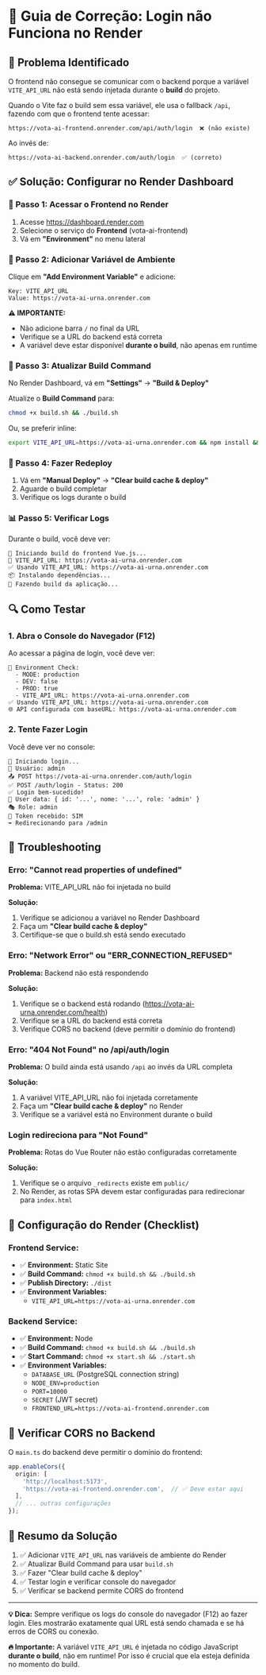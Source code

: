 # 🔧 Guia de Correção: Login não Funciona no Render

## 🎯 Problema Identificado

O frontend não consegue se comunicar com o backend porque a variável `VITE_API_URL` não está sendo injetada durante o **build** do projeto. 

Quando o Vite faz o build sem essa variável, ele usa o fallback `/api`, fazendo com que o frontend tente acessar:
```
https://vota-ai-frontend.onrender.com/api/auth/login  ❌ (não existe)
```

Ao invés de:
```
https://vota-ai-backend.onrender.com/auth/login  ✅ (correto)
```

## ✅ Solução: Configurar no Render Dashboard

### 📱 Passo 1: Acessar o Frontend no Render

1. Acesse https://dashboard.render.com
2. Selecione o serviço do **Frontend** (vota-ai-frontend)
3. Vá em **"Environment"** no menu lateral

### 📝 Passo 2: Adicionar Variável de Ambiente

Clique em **"Add Environment Variable"** e adicione:

```
Key: VITE_API_URL
Value: https://vota-ai-urna.onrender.com
```

**⚠️ IMPORTANTE:** 
- Não adicione barra `/` no final da URL
- Verifique se a URL do backend está correta
- A variável deve estar disponível **durante o build**, não apenas em runtime

### 🔄 Passo 3: Atualizar Build Command

No Render Dashboard, vá em **"Settings"** → **"Build & Deploy"**

Atualize o **Build Command** para:

```bash
chmod +x build.sh && ./build.sh
```

Ou, se preferir inline:

```bash
export VITE_API_URL=https://vota-ai-urna.onrender.com && npm install && npm run build
```

### 🚀 Passo 4: Fazer Redeploy

1. Vá em **"Manual Deploy"** → **"Clear build cache & deploy"**
2. Aguarde o build completar
3. Verifique os logs durante o build

### 📊 Passo 5: Verificar Logs

Durante o build, você deve ver:

```
🚀 Iniciando build do frontend Vue.js...
📍 VITE_API_URL: https://vota-ai-urna.onrender.com
✅ Usando VITE_API_URL: https://vota-ai-urna.onrender.com
📦 Instalando dependências...
🔨 Fazendo build da aplicação...
```

## 🔍 Como Testar

### 1. Abra o Console do Navegador (F12)

Ao acessar a página de login, você deve ver:

```
🔧 Environment Check:
  - MODE: production
  - DEV: false
  - PROD: true
  - VITE_API_URL: https://vota-ai-urna.onrender.com
✅ Usando VITE_API_URL: https://vota-ai-urna.onrender.com
🌐 API configurada com baseURL: https://vota-ai-urna.onrender.com
```

### 2. Tente Fazer Login

Você deve ver no console:

```
🔐 Iniciando login...
👤 Usuário: admin
📤 POST https://vota-ai-urna.onrender.com/auth/login
✅ POST /auth/login - Status: 200
✅ Login bem-sucedido!
👤 User data: { id: '...', nome: '...', role: 'admin' }
🎭 Role: admin
🔑 Token recebido: SIM
➡️ Redirecionando para /admin
```

## 🚨 Troubleshooting

### Erro: "Cannot read properties of undefined"

**Problema:** VITE_API_URL não foi injetada no build

**Solução:**
1. Verifique se adicionou a variável no Render Dashboard
2. Faça um **"Clear build cache & deploy"**
3. Certifique-se que o build.sh está sendo executado

### Erro: "Network Error" ou "ERR_CONNECTION_REFUSED"

**Problema:** Backend não está respondendo

**Solução:**
1. Verifique se o backend está rodando (https://vota-ai-urna.onrender.com/health)
2. Verifique se a URL do backend está correta
3. Verifique CORS no backend (deve permitir o domínio do frontend)

### Erro: "404 Not Found" no /api/auth/login

**Problema:** O build ainda está usando `/api` ao invés da URL completa

**Solução:**
1. A variável VITE_API_URL não foi injetada corretamente
2. Faça um **"Clear build cache & deploy"** no Render
3. Verifique se a variável está no Environment durante o build

### Login redireciona para "Not Found"

**Problema:** Rotas do Vue Router não estão configuradas corretamente

**Solução:**
1. Verifique se o arquivo `_redirects` existe em `public/`
2. No Render, as rotas SPA devem estar configuradas para redirecionar para `index.html`

## 📄 Configuração do Render (Checklist)

### Frontend Service:
- ✅ **Environment:** Static Site
- ✅ **Build Command:** `chmod +x build.sh && ./build.sh`
- ✅ **Publish Directory:** `./dist`
- ✅ **Environment Variables:**
  - `VITE_API_URL=https://vota-ai-urna.onrender.com`

### Backend Service:
- ✅ **Environment:** Node
- ✅ **Build Command:** `chmod +x build.sh && ./build.sh`
- ✅ **Start Command:** `chmod +x start.sh && ./start.sh`
- ✅ **Environment Variables:**
  - `DATABASE_URL` (PostgreSQL connection string)
  - `NODE_ENV=production`
  - `PORT=10000`
  - `SECRET` (JWT secret)
  - `FRONTEND_URL=https://vota-ai-frontend.onrender.com`

## 🔐 Verificar CORS no Backend

O `main.ts` do backend deve permitir o domínio do frontend:

```typescript
app.enableCors({
  origin: [
    'http://localhost:5173',
    'https://vota-ai-frontend.onrender.com',  // ✅ Deve estar aqui
  ],
  // ... outras configurações
});
```

## 🎯 Resumo da Solução

1. ✅ Adicionar `VITE_API_URL` nas variáveis de ambiente do Render
2. ✅ Atualizar Build Command para usar `build.sh`
3. ✅ Fazer "Clear build cache & deploy"
4. ✅ Testar login e verificar console do navegador
5. ✅ Verificar se backend permite CORS do frontend

---

**💡 Dica:** Sempre verifique os logs do console do navegador (F12) ao fazer login. Eles mostrarão exatamente qual URL está sendo chamada e se há erros de CORS ou conexão.

**🔥 Importante:** A variável `VITE_API_URL` é injetada no código JavaScript **durante o build**, não em runtime! Por isso é crucial que ela esteja definida no momento do build.

